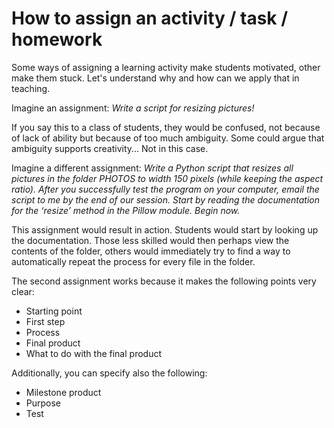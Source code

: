 # How to assign an activity / task / homework

Some ways of assigning a learning activity make students motivated, other make them stuck. Let's understand why and how can we apply that in teaching. 

Imagine an assignment: *Write a script for resizing pictures!*

If you say this to a class of students, they would be confused, not because of lack of ability but because of too much ambiguity. Some could argue that ambiguity supports creativity... Not in this case.  

Imagine a different assignment: *Write a Python script that resizes all pictures in the folder PHOTOS to width 150 pixels (while keeping the aspect ratio). After you successfully test the program on your computer, email the script to me by the end of our session. Start by reading the documentation for the ‘resize’ method in the Pillow module. Begin now.*

This assignment would result in action. Students would start by looking up the documentation. Those less skilled would then perhaps view the contents of the folder, others would immediately try to find a way to automatically repeat the process for every file in the folder.

The second assignment works because it makes the following points very clear:

* Starting point
* First step
* Process
* Final product
* What to do with the final product

Additionally, you can specify also the following:

* Milestone product
* Purpose
* Test
